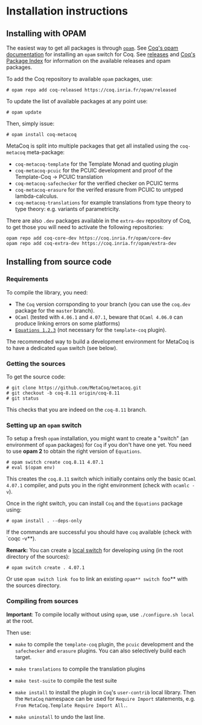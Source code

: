 # Installation instructions

## Installing with OPAM

The easiest way to get all packages is through [`opam`](http://opam.ocaml.org).
See [Coq's opam documentation](https://coq.inria.fr/opam-using.html)
for installing an `opam` switch for Coq.
See [releases](https://github.com/MetaCoq/metacoq/releases) and
[Coq's Package Index](https://coq.inria.fr/opam/www/) for information on
the available releases and opam packages.

To add the Coq repository to available `opam` packages, use:

    # opam repo add coq-released https://coq.inria.fr/opam/released

To update the list of available packages at any point use:

    # opam update

Then, simply issue:

    # opam install coq-metacoq

MetaCoq is split into multiple packages that get all installed using the
`coq-metacoq` meta-package:

 - `coq-metacoq-template` for the Template Monad and quoting plugin
 - `coq-metacoq-pcuic` for the PCUIC development and proof of the
   Template-Coq -> PCUIC translation
 - `coq-metacoq-safechecker` for the verified checker on PCUIC terms
 - `coq-metacoq-erasure` for the verifed erasure from PCUIC to
   untyped lambda-calculus.
 - `coq-metacoq-translations` for example translations from type theory
   to type theory: e.g. variants of parametricity.

There are also `.dev` packages available in the `extra-dev` repository
of Coq, to get those you will need to activate the following repositories:

    opam repo add coq-core-dev https://coq.inria.fr/opam/core-dev
    opam repo add coq-extra-dev https://coq.inria.fr/opam/extra-dev


## Installing from source code

### Requirements

To compile the library, you need:

- The `Coq` version corrsponding to your branch (you can use the `coq.dev` package
  for the `master` branch).
- `OCaml` (tested with `4.06.1` and `4.07.1`, beware that `OCaml 4.06.0`
  can produce linking errors on some platforms)
- [`Equations 1.2.3`](http://mattam82.github.io/Coq-Equations/)
  (not necessary for the `template-coq` plugin).

The recommended way to build a development environment for MetaCoq is
to have a dedicated `opam` switch (see below).

### Getting the sources

To get the source code:

    # git clone https://github.com/MetaCoq/metacoq.git
    # git checkout -b coq-8.11 origin/coq-8.11
    # git status

This checks that you are indeed on the `coq-8.11` branch.

### Setting up an `opam` switch

To setup a fresh `opam` installation, you might want to create a
"switch" (an environment of `opam` packages) for `Coq` if you don't have
one yet. You need to use **opam 2** to obtain the right version of
`Equations`.

    # opam switch create coq.8.11 4.07.1
    # eval $(opam env)

This creates the `coq.8.11` switch which initially contains only the
basic `OCaml` `4.07.1` compiler, and puts you in the right environment
(check with `ocamlc -v`).

Once in the right switch, you can install `Coq` and the `Equations` package using:

    # opam install . --deps-only

If the commands are successful you should have `coq` available (check with `coqc -v**).


**Remark:** You can create a [local switch](https://opam.ocaml.org/blog/opam-20-tips/#Local-switches) for
developing using (in the root directory of the sources):

    # opam switch create . 4.07.1

Or use `opam switch link foo` to link an existing `opam** switch `foo** with
the sources directory.


### Compiling from sources

**Important**: To compile locally without using `opam`, use `./configure.sh local` at the root.

Then use:

- `make` to compile the `template-coq` plugin, the `pcuic`
  development and the `safechecker` and `erasure` plugins.
  You can also selectively build each target.

- `make translations` to compile the translation plugins

- `make test-suite` to compile the test suite

- `make install` to install the plugin in `Coq`'s `user-contrib` local
  library. Then the `MetaCoq` namespace can be used for `Require
  Import` statements, e.g. `From MetaCoq.Template Require Import All.`.

- `make uninstall` to undo the last line.
